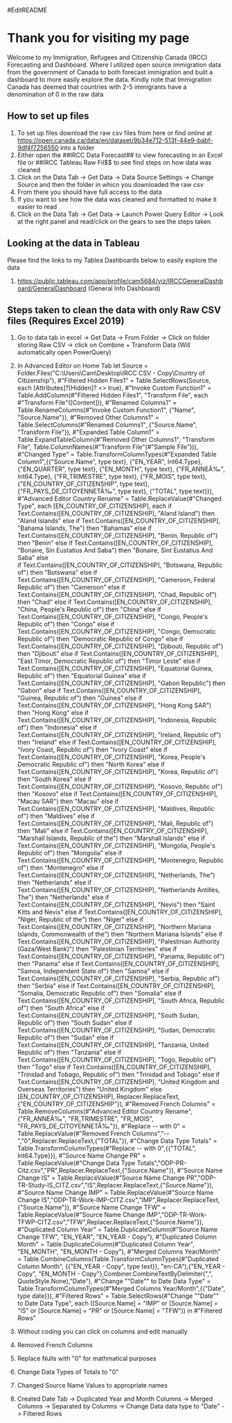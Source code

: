 #EditREADME
# Thank you for visiting my page
Welcome to my Immigration, Refugees and Citizenship Canada (IRCC) Forecasting and Dashboard. Where I utilized open source immigration data from the government of Canada to both forecast immigration and built a dashboard to more easily explore the data. Kindly note that Immigration Canada has deemed that countries with 2-5 immigrants have a denomination of 0 in the raw data

## How to set up files
1. To set up files download the raw csv files from here or find online at https://open.canada.ca/data/en/dataset/9b34e712-513f-44e9-babf-9df4f7256550 into a folder
2. Either open the ##IRCC Data Forecast## to view forecasting in an Excel file or ##IRCC Tableau Raw Fil$$ to see find steps on how data was cleaned
3. Click on the Data Tab -> Get Data -> Data Source Settings -> Change Source and then the folder in whicn you downloaded the raw csv
4. From there you should have full access to the data
5. If you want to see how the data was cleaned and formatted to make it easier to read
6. Click on the Data Tab -> Get Data -> Launch Power Query Editor -> Look at the right panel and read/click on the gears to see the steps taken

## Looking at the data in Tableau
Please find the links to my Tablea Dashboards below to easily explore the data
1. https://public.tableau.com/app/profile/cam5684/viz/IRCCGeneralDashboard/GeneralDashboard (General Info Dashboard)

## Steps taken to clean the data with only Raw CSV files (Requires Excel 2019)
1. Go to data tab in excel -> Get Data -> From Folder -> Click on folder storing Raw CSV -> click on Combine + Transform Data (Will automatically open PowerQuery)
2. In Advanced Editor on Home Tab
let
    Source = Folder.Files("C:\Users\Cam\Desktop\IRCC CSV - Copy\Country of Citizenship"),
    #"Filtered Hidden Files1" = Table.SelectRows(Source, each [Attributes]?[Hidden]? <> true),
    #"Invoke Custom Function1" = Table.AddColumn(#"Filtered Hidden Files1", "Transform File", each #"Transform File"([Content])),
    #"Renamed Columns1" = Table.RenameColumns(#"Invoke Custom Function1", {"Name", "Source.Name"}),
    #"Removed Other Columns1" = Table.SelectColumns(#"Renamed Columns1", {"Source.Name", "Transform File"}),
    #"Expanded Table Column1" = Table.ExpandTableColumn(#"Removed Other Columns1", "Transform File", Table.ColumnNames(#"Transform File"(#"Sample File"))),
    #"Changed Type" = Table.TransformColumnTypes(#"Expanded Table Column1",{{"Source.Name", type text}, {"EN_YEAR", Int64.Type}, {"EN_QUARTER", type text}, {"EN_MONTH", type text}, {"FR_ANNEÃ‰", Int64.Type}, {"FR_TRIMESTRE", type text}, {"FR_MOIS", type text}, {"EN_COUNTRY_OF_CITIZENSHIP", type text}, {"FR_PAYS_DE_CITOYENNETÃ‰", type text}, {"TOTAL", type text}}),
    #"Advanced Editor Country Rename" = Table.ReplaceValue(#"Changed Type", each [EN_COUNTRY_OF_CITIZENSHIP], each 
if Text.Contains([EN_COUNTRY_OF_CITIZENSHIP], "Aland Island") then "Aland Islands" else
if Text.Contains([EN_COUNTRY_OF_CITIZENSHIP], "Bahama Islands, The") then "Bahamas" else
if Text.Contains([EN_COUNTRY_OF_CITIZENSHIP], "Benin, Republic of") then "Benin" else
if Text.Contains([EN_COUNTRY_OF_CITIZENSHIP], "Bonaire, Sin Eustatius And Saba") then "Bonaire, Sint Eustatius And Saba" else  
if Text.Contains([EN_COUNTRY_OF_CITIZENSHIP], "Botswana, Republic of") then "Botswana" else 
if Text.Contains([EN_COUNTRY_OF_CITIZENSHIP], "Cameroon, Federal Republic of") then "Cameroon" else
if Text.Contains([EN_COUNTRY_OF_CITIZENSHIP], "Chad, Republic of") then "Chad" else
if Text.Contains([EN_COUNTRY_OF_CITIZENSHIP], "China, People's Republic of") then "China" else
if Text.Contains([EN_COUNTRY_OF_CITIZENSHIP], "Congo, People's Republic of") then "Congo" else 
if Text.Contains([EN_COUNTRY_OF_CITIZENSHIP], "Congo, Democratic Republic of") then "Democratic Republic of Congo" else
if Text.Contains([EN_COUNTRY_OF_CITIZENSHIP], "Djibouti, Republic of") then "Djibouti" else
if Text.Contains([EN_COUNTRY_OF_CITIZENSHIP], "East Timor, Democratic Republic of") then "Timor Leste" else
if Text.Contains([EN_COUNTRY_OF_CITIZENSHIP], "Equatorial Guinea, Republic of") then "Equatorial Guinea" else
if Text.Contains([EN_COUNTRY_OF_CITIZENSHIP], "Gabon Republic") then "Gabon" else
if Text.Contains([EN_COUNTRY_OF_CITIZENSHIP], "Guinea, Republic of") then "Guinea" else
if Text.Contains([EN_COUNTRY_OF_CITIZENSHIP], "Hong Kong SAR") then "Hong Kong" else
if Text.Contains([EN_COUNTRY_OF_CITIZENSHIP], "Indonesia, Republic of") then "Indonesia" else
if Text.Contains([EN_COUNTRY_OF_CITIZENSHIP], "Ireland, Republic of") then "Ireland" else
if Text.Contains([EN_COUNTRY_OF_CITIZENSHIP], "Ivory Coast, Republic of") then "Ivory Coast" else
if Text.Contains([EN_COUNTRY_OF_CITIZENSHIP], "Korea, People's Democratic Republic of") then "North Korea" else
if Text.Contains([EN_COUNTRY_OF_CITIZENSHIP], "Korea, Republic of") then "South Korea" else
if Text.Contains([EN_COUNTRY_OF_CITIZENSHIP], "Kosovo, Republic of") then "Kosovo" else
if Text.Contains([EN_COUNTRY_OF_CITIZENSHIP], "Macau SAR") then "Macau" else
if Text.Contains([EN_COUNTRY_OF_CITIZENSHIP], "Maldives, Republic of") then "Maldives" else
if Text.Contains([EN_COUNTRY_OF_CITIZENSHIP], "Mali, Republic of") then "Mali" else
if Text.Contains([EN_COUNTRY_OF_CITIZENSHIP], "Marshall Islands, Republic of the") then "Marshall Islands" else
if Text.Contains([EN_COUNTRY_OF_CITIZENSHIP], "Mongolia, People's Republic of") then "Mongolia" else
if Text.Contains([EN_COUNTRY_OF_CITIZENSHIP], "Montenegro, Republic of") then "Montenegro" else
if Text.Contains([EN_COUNTRY_OF_CITIZENSHIP], "Netherlands, The") then "Netherlands" else
if Text.Contains([EN_COUNTRY_OF_CITIZENSHIP], "Netherlands Antilles, The") then "Netherlands" else
if Text.Contains([EN_COUNTRY_OF_CITIZENSHIP], "Nevis") then "Saint Kitts and Nevis" else
if Text.Contains([EN_COUNTRY_OF_CITIZENSHIP], "Niger, Republic of the") then "Niger" else
if Text.Contains([EN_COUNTRY_OF_CITIZENSHIP], "Northern Mariana Islands, Commonwealth of the") then "Northern Mariana Islands" else
if Text.Contains([EN_COUNTRY_OF_CITIZENSHIP], "Palestinian Authority (Gaza/West Bank)") then "Palestinian Territories" else
if Text.Contains([EN_COUNTRY_OF_CITIZENSHIP], "Panama, Republic of") then "Panama" else
if Text.Contains([EN_COUNTRY_OF_CITIZENSHIP], "Samoa, Independent State of") then "Samoa" else
if Text.Contains([EN_COUNTRY_OF_CITIZENSHIP], "Serbia, Republic of") then "Serbia" else
if Text.Contains([EN_COUNTRY_OF_CITIZENSHIP], "Somalia, Democratic Republic of") then "Somalia" else
if Text.Contains([EN_COUNTRY_OF_CITIZENSHIP], "South Africa, Republic of") then "South Africa" else
if Text.Contains([EN_COUNTRY_OF_CITIZENSHIP], "South Sudan, Republic of") then "South Sudan" else
if Text.Contains([EN_COUNTRY_OF_CITIZENSHIP], "Sudan, Democratic Republic of") then "Sudan" else
if Text.Contains([EN_COUNTRY_OF_CITIZENSHIP], "Tanzania, United Republic of") then "Tanzania" else
if Text.Contains([EN_COUNTRY_OF_CITIZENSHIP], "Togo, Republic of") then "Togo" else
if Text.Contains([EN_COUNTRY_OF_CITIZENSHIP], "Trinidad and Tobago, Republic of") then "Trinidad and Tobago" else
if Text.Contains([EN_COUNTRY_OF_CITIZENSHIP], "United Kingdom and Overseas Territories") then "United Kingdom" else
[EN_COUNTRY_OF_CITIZENSHIP], Replacer.ReplaceText, {"EN_COUNTRY_OF_CITIZENSHIP"}),
    #"Removed French Columns" = Table.RemoveColumns(#"Advanced Editor Country Rename",{"FR_ANNEÃ‰", "FR_TRIMESTRE", "FR_MOIS", "FR_PAYS_DE_CITOYENNETÃ‰"}),
    #"Replace -- with 0" = Table.ReplaceValue(#"Removed French Columns","--","0",Replacer.ReplaceText,{"TOTAL"}),
    #"Change Data Type Totals" = Table.TransformColumnTypes(#"Replace -- with 0",{{"TOTAL", Int64.Type}}),
    #"Source Name Change PR" = Table.ReplaceValue(#"Change Data Type Totals","ODP-PR-Citz.csv","PR",Replacer.ReplaceText,{"Source.Name"}),
    #"Source Name Change IS" = Table.ReplaceValue(#"Source Name Change PR","ODP-TR-Study-IS_CITZ.csv","IS",Replacer.ReplaceText,{"Source.Name"}),
    #"Source Name Change IMP" = Table.ReplaceValue(#"Source Name Change IS","ODP-TR-Work-IMP-CITZ.csv","IMP",Replacer.ReplaceText,{"Source.Name"}),
    #"Source Name Change TFW" = Table.ReplaceValue(#"Source Name Change IMP","ODP-TR-Work-TFWP-CITZ.csv","TFW",Replacer.ReplaceText,{"Source.Name"}),
    #"Duplicated Column Year" = Table.DuplicateColumn(#"Source Name Change TFW", "EN_YEAR", "EN_YEAR - Copy"),
    #"Duplicated Column Month" = Table.DuplicateColumn(#"Duplicated Column Year", "EN_MONTH", "EN_MONTH - Copy"),
    #"Merged Columns Year/Month" = Table.CombineColumns(Table.TransformColumnTypes(#"Duplicated Column Month", {{"EN_YEAR - Copy", type text}}, "en-CA"),{"EN_YEAR - Copy", "EN_MONTH - Copy"},Combiner.CombineTextByDelimiter(",", QuoteStyle.None),"Date"),
    #"Change ""Date"" to Date Data Type" = Table.TransformColumnTypes(#"Merged Columns Year/Month",{{"Date", type date}}),
    #"Filtered Rows" = Table.SelectRows(#"Change ""Date"" to Date Data Type", each ([Source.Name] = "IMP" or [Source.Name] = "IS" or [Source.Name] = "PR" or [Source.Name] = "TFW"))
in
    #"Filtered Rows"

3. Without coding you can click on columns and edit manually
4. Removed French Columns
5. Replace Nulls with "0" for mathmatical purposes
6. Change Data Types of Totals to "0"
7. Changed Source Name Values to appropriate names
8. Created Date Tab -> Duplicated Year and Month Columns -> Merged Columns -> Separated by Columns -> Change Data data type to "Date" -> Filtered Rows


